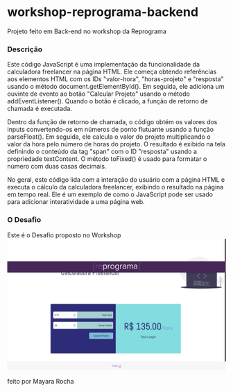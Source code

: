 # workshop-reprograma-backend
Projeto feito em Back-end no workshop da Reprograma 


### Descrição
Este código JavaScript é uma implementação da funcionalidade da calculadora freelancer na página HTML. Ele começa obtendo referências aos elementos HTML com os IDs "valor-hora", "horas-projeto" e "resposta" usando o método document.getElementById(). Em seguida, ele adiciona um ouvinte de evento ao botão "Calcular Projeto" usando o método addEventListener(). Quando o botão é clicado, a função de retorno de chamada é executada.

Dentro da função de retorno de chamada, o código obtém os valores dos inputs convertendo-os em números de ponto flutuante usando a função parseFloat(). Em seguida, ele calcula o valor do projeto multiplicando o valor da hora pelo número de horas do projeto. O resultado é exibido na tela definindo o conteúdo da tag "span" com o ID "resposta" usando a propriedade textContent. O método toFixed() é usado para formatar o número com duas casas decimais.

No geral, este código lida com a interação do usuário com a página HTML e executa o cálculo da calculadora freelancer, exibindo o resultado na página em tempo real. Ele é um exemplo de como o JavaScript pode ser usado para adicionar interatividade a uma página web.

### O Desafio 
  Este é o Desafio proposto no Workshop
![Imgame do Desafio](./Workshop%20-%20Desafio.png)



feito por Mayara Rocha